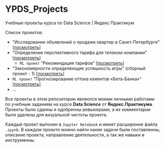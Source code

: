 # YPDS_Projects

Учебные проекты курса по Data Science | Яндекс Практикум

Список проектов:

- "Исследование объявлений о продаже квартир в Санкт-Петербурге" [[посмотреть](https://github.com/imeleges/YPDS_Projects/tree/main/exploratory_analysis_of_apartments%20)]
- "Определение перспективного тарифа для телеком-компании" [[посмотреть](https://github.com/imeleges/YPDS_Projects/tree/main/promising_tariff_for_a_telecom_company)]
  - `ML проект` "Рекомендация тарифов" [[посмотреть]](https://github.com/imeleges/YPDS_Projects/tree/main/cellular_tariffs_recommendations)
- "Закономерности определяющие успешность игры" (сборный проект - 1) [[посмотреть](https://github.com/imeleges/YPDS_Projects/tree/main/sectional_project)]
- `ML проект` "Прогнозирование оттока клиентов «Бета-Банка»" [[посмотреть]](https://github.com/imeleges/YPDS_Projects/tree/main/forecasting_the_churn_of_betabank_customers)
- ...

Все проекты в этом репозитории являются моими личными работами по учебным заданиям на курсе **Data Science** от **Яндекс.Практикума**.
Проекты были сданны и одобренны ревьюерами, а их комментарии были удалены для визуальной чистоты проекта.  

Каждый проект выпонен в `Jupyter Notebook` и  имеет расширение файла `.ipynb`. В каждом проекте можно найти какие задачи были поставленны, описание проекта, направление деятельности, а так же навыки и инструменны.
